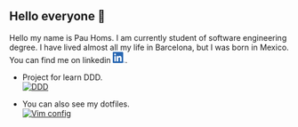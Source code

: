 ## Hello everyone 👋
Hello my name is Pau Homs. I am currently student of software engineering degree. I have lived almost all my life in Barcelona, but I was born in Mexico. You can find me on linkedin <a href="https://www.linkedin.com/in/pau-homs-6a406b180/"> <img width="22" height="20" src="https://github.com/pauhoms/pauhoms/blob/master/img/LI-In-Bug.png"></a>.
<br>

- Project for learn DDD.   
[![DDD](https://github-readme-stats.vercel.app/api/pin/?username=pauhoms&repo=ddd-slim4)](https://github.com/pauhoms/ddd-slim4)

- You can also see my dotfiles.  
[![Vim config](https://github-readme-stats.vercel.app/api/pin/?username=pauhoms&repo=dotfiles)](https://github.com/pauhoms/dotfiles)
